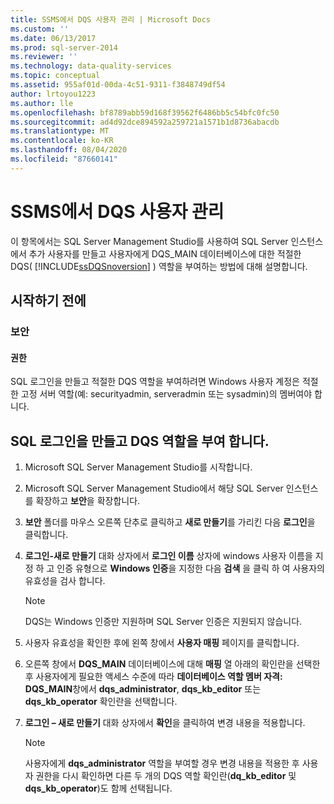 ```yaml
---
title: SSMS에서 DQS 사용자 관리 | Microsoft Docs
ms.custom: ''
ms.date: 06/13/2017
ms.prod: sql-server-2014
ms.reviewer: ''
ms.technology: data-quality-services
ms.topic: conceptual
ms.assetid: 955af01d-00da-4c51-9311-f3848749df54
author: lrtoyou1223
ms.author: lle
ms.openlocfilehash: bf8789abb59d168f39562f6486bb5c54bfc0fc50
ms.sourcegitcommit: ad4d92dce894592a259721a1571b1d8736abacdb
ms.translationtype: MT
ms.contentlocale: ko-KR
ms.lasthandoff: 08/04/2020
ms.locfileid: "87660141"
---
```

# <a name="manage-dqs-users-in-ssms"></a>SSMS에서 DQS 사용자 관리
  이 항목에서는 SQL Server Management Studio를 사용하여 SQL Server 인스턴스에서 추가 사용자를 만들고 사용자에게 DQS_MAIN 데이터베이스에 대한 적절한 DQS( [!INCLUDE[ssDQSnoversion](../includes/ssdqsnoversion-md.md)] ) 역할을 부여하는 방법에 대해 설명합니다.  
  
##  <a name="before-you-begin"></a><a name="BeforeYouBegin"></a> 시작하기 전에  
  
###  <a name="security"></a><a name="Security"></a> 보안  
  
####  <a name="permissions"></a><a name="Permissions"></a> 권한  
 SQL 로그인을 만들고 적절한 DQS 역할을 부여하려면 Windows 사용자 계정은 적절한 고정 서버 역할(예: securityadmin, serveradmin 또는 sysadmin)의 멤버여야 합니다.  
  
##  <a name="create-a-sql-login-and-grant-dqs-role"></a><a name="GrantRoles"></a>SQL 로그인을 만들고 DQS 역할을 부여 합니다.  
  
1.  Microsoft SQL Server Management Studio를 시작합니다.  
  
2.  Microsoft SQL Server Management Studio에서 해당 SQL Server 인스턴스를 확장하고 **보안**을 확장합니다.  
  
3.  **보안** 폴더를 마우스 오른쪽 단추로 클릭하고 **새로 만들기**를 가리킨 다음 **로그인**을 클릭합니다.  
  
4.  **로그인-새로 만들기** 대화 상자에서 **로그인 이름** 상자에 windows 사용자 이름을 지정 하 고 인증 유형으로 **Windows 인증**을 지정한 다음 **검색** 을 클릭 하 여 사용자의 유효성을 검사 합니다.  
  
    > [!NOTE]  
    >  DQS는 Windows 인증만 지원하며 SQL Server 인증은 지원되지 않습니다.  
  
5.  사용자 유효성을 확인한 후에 왼쪽 창에서 **사용자 매핑** 페이지를 클릭합니다.  
  
6.  오른쪽 창에서 **DQS_MAIN** 데이터베이스에 대해 **매핑** 열 아래의 확인란을 선택한 후 사용자에게 필요한 액세스 수준에 따라 **데이터베이스 역할 멤버 자격: DQS_MAIN**창에서 **dqs_administrator**, **dqs_kb_editor** 또는 **dqs_kb_operator** 확인란을 선택합니다.  
  
7.  **로그인 – 새로 만들기** 대화 상자에서 **확인**을 클릭하여 변경 내용을 적용합니다.  
  
    > [!NOTE]  
    >  사용자에게 **dqs_administrator** 역할을 부여할 경우 변경 내용을 적용한 후 사용자 권한을 다시 확인하면 다른 두 개의 DQS 역할 확인란(**dq_kb_editor** 및 **dqs_kb_operator**)도 함께 선택됩니다.  
  
  
